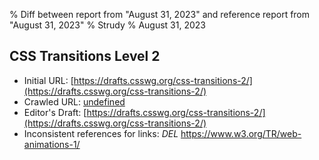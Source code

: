 % Diff between report from "August 31, 2023" and reference report from "August 31, 2023"
% Strudy
% August 31, 2023

## CSS Transitions Level 2

- Initial URL: [https://drafts.csswg.org/css-transitions-2/](https://drafts.csswg.org/css-transitions-2/)
- Crawled URL: [undefined](undefined)
- Editor's Draft: [https://drafts.csswg.org/css-transitions-2/](https://drafts.csswg.org/css-transitions-2/)
- Inconsistent references for links: *DEL* https://www.w3.org/TR/web-animations-1/



